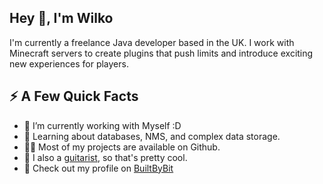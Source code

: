 ## Hey 👋, I'm Wilko
I'm currently a freelance Java developer based in the UK. I work with Minecraft servers to create plugins that push limits and introduce exciting new experiences for players.

## ⚡️ A Few Quick Facts
- 🔭 I’m currently working with Myself :D
- 🧐 Learning about databases, NMS, and complex data storage.
- 👨‍💻 Most of my projects are available on Github.
- 🎸 I also a [guitarist](https://www.youtube.com/channel/UCzwTG0h9BdtkdNXR6cJxPkg), so that's pretty cool.
- 📙 Check out my profile on [BuiltByBit](https://builtbybit.com/members/sam-wilko.125528/)
